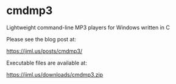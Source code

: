 # cmdmp3
Lightweight command-line MP3 players for Windows written in C 

Please see the blog post at:

https://jiml.us/posts/cmdmp3/

Executable files are available at:

https://jiml.us/downloads/cmdmp3.zip
